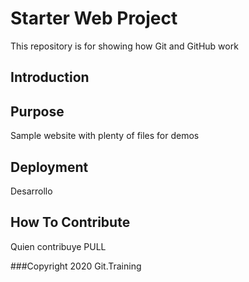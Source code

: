 # Starter Web Project

This repository is for showing how Git and GitHub work

## Introduction

## Purpose

Sample website with plenty of files for demos

## Deployment
Desarrollo

## How To Contribute
 Quien contribuye PULL
 
 ###Copyright
2020 Git.Training